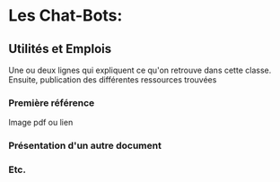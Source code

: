 # Les Chat-Bots:

## Utilités et Emplois

Une ou deux lignes qui expliquent ce qu'on retrouve dans cette classe. Ensuite, publication des différentes ressources trouvées

### Première référence

Image pdf ou lien

### Présentation d'un autre document


### Etc.


